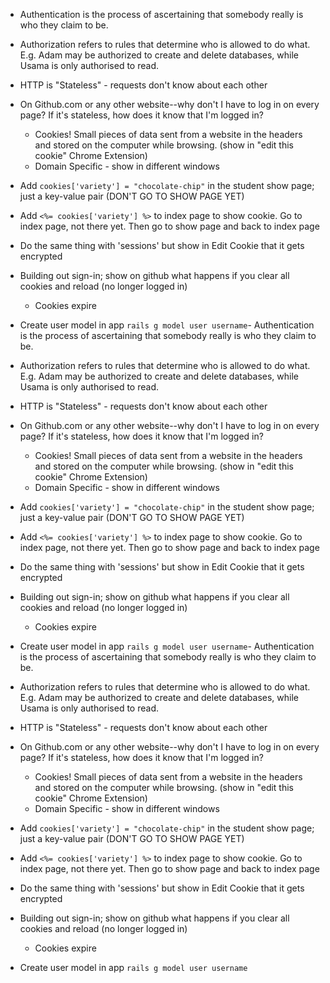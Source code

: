 - Authentication is the process of ascertaining that somebody really is who they claim to be.

- Authorization refers to rules that determine who is allowed to do what. E.g. Adam may be authorized to create and delete databases, while Usama is only authorised to read.

- HTTP is "Stateless" - requests don't know about each other

- On Github.com or any other website--why don't I have to log in on every page?  If it's stateless, how does it know that I'm logged in?
    - Cookies! Small pieces of data sent from a website in the headers and stored on the computer while browsing.  (show in "edit this cookie" Chrome Extension)
    - Domain Specific - show in different windows

- Add `cookies['variety'] = "chocolate-chip"` in the student show page; just a key-value pair (DON'T GO TO SHOW PAGE YET)

- Add `<%= cookies['variety'] %>` to index page to show cookie.  Go to index page, not there yet.  Then go to show page and back to index page

- Do the same thing with 'sessions' but show in Edit Cookie that it gets encrypted

- Building out sign-in; show on github what happens if you clear all cookies and reload (no longer logged in)
    - Cookies expire

- Create user model in app
    ` rails g model user username `- Authentication is the process of ascertaining that somebody really is who they claim to be.

- Authorization refers to rules that determine who is allowed to do what. E.g. Adam may be authorized to create and delete databases, while Usama is only authorised to read.

- HTTP is "Stateless" - requests don't know about each other

- On Github.com or any other website--why don't I have to log in on every page?  If it's stateless, how does it know that I'm logged in?
    - Cookies! Small pieces of data sent from a website in the headers and stored on the computer while browsing.  (show in "edit this cookie" Chrome Extension)
    - Domain Specific - show in different windows

- Add `cookies['variety'] = "chocolate-chip"` in the student show page; just a key-value pair (DON'T GO TO SHOW PAGE YET)

- Add `<%= cookies['variety'] %>` to index page to show cookie.  Go to index page, not there yet.  Then go to show page and back to index page

- Do the same thing with 'sessions' but show in Edit Cookie that it gets encrypted

- Building out sign-in; show on github what happens if you clear all cookies and reload (no longer logged in)
    - Cookies expire

- Create user model in app
    ` rails g model user username `- Authentication is the process of ascertaining that somebody really is who they claim to be.

- Authorization refers to rules that determine who is allowed to do what. E.g. Adam may be authorized to create and delete databases, while Usama is only authorised to read.

- HTTP is "Stateless" - requests don't know about each other

- On Github.com or any other website--why don't I have to log in on every page?  If it's stateless, how does it know that I'm logged in?
    - Cookies! Small pieces of data sent from a website in the headers and stored on the computer while browsing.  (show in "edit this cookie" Chrome Extension)
    - Domain Specific - show in different windows

- Add `cookies['variety'] = "chocolate-chip"` in the student show page; just a key-value pair (DON'T GO TO SHOW PAGE YET)

- Add `<%= cookies['variety'] %>` to index page to show cookie.  Go to index page, not there yet.  Then go to show page and back to index page

- Do the same thing with 'sessions' but show in Edit Cookie that it gets encrypted

- Building out sign-in; show on github what happens if you clear all cookies and reload (no longer logged in)
    - Cookies expire

- Create user model in app
    ` rails g model user username `